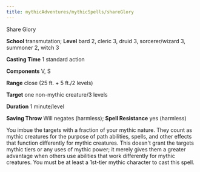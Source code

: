 ```yaml
---
title: mythicAdventures/mythicSpells/shareGlory
---
```

Share Glory

**School** transmutation; **Level** bard 2, cleric 3, druid 3, sorcerer/wizard 3, summoner 2, witch 3

**Casting Time** 1 standard action

**Components** V, S

**Range** close (25 ft. + 5 ft./2 levels)

**Target** one non-mythic creature/3 levels

**Duration** 1 minute/level

**Saving Throw** Will negates (harmless); **Spell Resistance** yes (harmless)

You imbue the targets with a fraction of your mythic nature. They count as mythic creatures for the purpose of path abilities, spells, and other effects that function differently for mythic creatures. This doesn't grant the targets mythic tiers or any uses of mythic power; it merely gives them a greater advantage when others use abilities that work differently for mythic creatures. You must be at least a 1st-tier mythic character to cast this spell.

